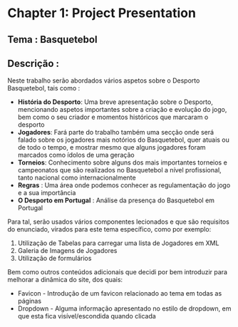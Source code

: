 # Chapter 1: Project Presentation 


## Tema : Basquetebol



## Descrição :

Neste trabalho serão abordados vários aspetos sobre o Desporto Basquetebol, tais como : 
- **História do Desporto**: Uma breve apresentação sobre o Desporto, mencionando aspetos importantes sobre a criação e evolução do jogo, bem como o seu criador e momentos históricos que marcaram o desporto
- **Jogadores**: Fará parte do trabalho também uma secção onde será falado sobre os jogadores mais notórios do Basquetebol, quer atuais ou de todo o tempo, e mostrar mesmo que alguns jogadores foram marcados como ídolos de uma geração
- **Torneios**: Conhecimento sobre alguns dos mais importantes torneios e campeonatos que são realizados no Basquetebol a nível profissional, tanto nacional como internacionalmente
- **Regras** : Uma área onde podemos conhecer as regulamentação do jogo e a sua importância
- **O Desporto em Portugal** : Análise da presença do Basquetebol em Portugal

Para tal, serão usados vários componentes lecionados e que são requisitos do enunciado, virados para este tema específico, como por exemplo:
1. Utilização de Tabelas para carregar uma lista de Jogadores em XML
2. Galeria de Imagens de Jogadores
3. Utilização de formulários

Bem como outros conteúdos adicionais que decidi por bem introduzir para melhorar a dinâmica do site, dos quais:
- Favicon - Introdução de um favicon relacionado ao tema em todas as páginas
- Dropdown - Alguma informação apresentado no estilo de dropdown, em que esta fica visível/escondida quando clicada


    
